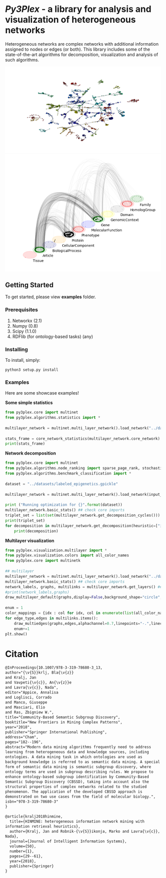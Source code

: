 # *Py3Plex* - a library for analysis and visualization of heterogeneous networks

Heterogeneous networks are complex networks with additional information assigned to nodes or edges (or both). This library includes
some of the state-of-the-art algorithms for decomposition, visualization and analysis of such algorithms.

![Multilayer networks](example_images/biomine_community.png)
![Single layer network](example_images/snps_data.png)

## Getting Started

To get started, please view **examples** folder.
### Prerequisites

1. Networkx (2.1)
2. Numpy (0.8)
3. Scipy  (1.1.0)
4. RDFlib (for ontology-based tasks) (any)

### Installing

To install, simply:

```
python3 setup.py install
```

### Examples

Here are some showcase examples!

**Some simple statistics**
```python
from py3plex.core import multinet
from py3plex.algorithms.statistics import *

multilayer_network = multinet.multi_layer_network().load_network("../datasets/imdb_gml.gml",directed=True,input_type="gml")

stats_frame = core_network_statistics(multilayer_network.core_network)
print(stats_frame)
```


**Network decomposition**
```python
from py3plex.core import multinet
from py3plex.algorithms.node_ranking import sparse_page_rank, stochastic_normalization_hin
from py3plex.algorithms.benchmark_classification import *

dataset = "../datasets/labeled_epigenetics.gpickle"

multilayer_network = multinet.multi_layer_network().load_network(input_file=dataset,directed=True,input_type=dataset.split(".")[-1])

print ("Running optimization for {}".format(dataset))
multilayer_network.basic_stats() ## check core imports        
triplet_set = list(set(multilayer_network.get_decomposition_cycles()))
print(triplet_set)
for decomposition in multilayer_network.get_decomposition(heuristic=["idf","rf"], cycle=triplet_set, parallel=True):
    print(decomposition)
```

**Multilayer visualization**


```python
from py3plex.visualization.multilayer import *
from py3plex.visualization.colors import all_color_names
from py3plex.core import multinetk

## multilayer
multilayer_network = multinet.multi_layer_network().load_network("../datasets/epigenetics.gpickle",directed=False, input_type="gpickle_biomine")
multilayer_network.basic_stats() ## check core imports
network_labels, graphs, multilinks = multilayer_network.get_layers() ## get layers for visualization
#print(network_labels,graphs)
draw_multilayer_default(graphs,display=False,background_shape="circle",labels=network_labels)

enum = 1
color_mappings = {idx : col for idx, col in enumerate(list(all_color_names.keys()))}
for edge_type,edges in multilinks.items():
    draw_multiedges(graphs,edges,alphachannel=0.7,linepoints="-.",linecolor=color_mappings[enum],curve_height=5,linmod="upper",linewidth=0.4)
    enum+=1
plt.show()
```

# Citation

```
@InProceedings{10.1007/978-3-319-78680-3_13,
author="{\v{S}}krlj, Bla{\v{z}}
and Kralj, Jan
and Vavpeti{\v{c}}, An{\v{z}}e
and Lavra{\v{c}}, Nada",
editor="Appice, Annalisa
and Loglisci, Corrado
and Manco, Giuseppe
and Masciari, Elio
and Ras, Zbigniew W.",
title="Community-Based Semantic Subgroup Discovery",
booktitle="New Frontiers in Mining Complex Patterns",
year="2018",
publisher="Springer International Publishing",
address="Cham",
pages="182--196",
abstract="Modern data mining algorithms frequently need to address learning from heterogeneous data and knowledge sources, including ontologies. A data mining task in which ontologies are used as background knowledge is referred to as semantic data mining. A special form of semantic data mining is semantic subgroup discovery, where ontology terms are used in subgroup describing rules. We propose to enhance ontology-based subgroup identification by Community-Based Semantic Subgroup Discovery (CBSSD), taking into account also the structural properties of complex networks related to the studied phenomenon. The application of the developed CBSSD approach is demonstrated on two use cases from the field of molecular biology.",
isbn="978-3-319-78680-3"
}

@article{kralj2018hinmine,
  title={HINMINE: heterogeneous information network mining with information retrieval heuristics},
  author={Kralj, Jan and Robnik-{\v{S}}ikonja, Marko and Lavra{\v{c}}, Nada},
  journal={Journal of Intelligent Information Systems},
  volume={50},
  number={1},
  pages={29--61},
  year={2018},
  publisher={Springer}
}

```
